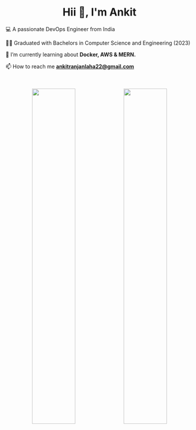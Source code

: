 <h1 align="center">Hii 👋, I'm Ankit</h1>

💻 A passionate DevOps Engineer from India

👩‍🎓 Graduated with Bachelors in Computer Science and Engineering (2023)

🌱 I’m currently learning about **Docker, AWS & MERN.**

📫 How to reach me **ankitranjanlaha22@gmail.com**

<br>
<p align="center">
  <img width="48%" src="https://github-readme-stats.vercel.app/api?username=ankitranjanl&show_icons=true&count_private=true" />
  <img width="48%" src="https://github-readme-streak-stats.herokuapp.com/?user=ankitranjanl" />
</p>

